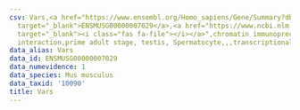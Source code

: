 ```yaml
---
csv: Vars,<a href="https://www.ensembl.org/Homo_sapiens/Gene/Summary?db=core;g=ENSMUSG00000007029"
  target="_blank">ENSMUSG00000007029</a>,<a href="https://www.ncbi.nlm.nih.gov/pubmed/25450459"
  target="_blank"><i class="fas fa-file"></i></a>",chromatin immunoprecipitation assay,direct
  interaction,prime adult stage, testis, Spermatocyte,,,transcriptional regulation,
data_alias: Vars
data_id: ENSMUSG00000007029
data_numevidence: 1
data_species: Mus musculus
data_taxid: '10090'
title: Vars
---
```

